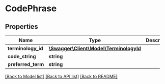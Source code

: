 # CodePhrase

## Properties
Name | Type | Description | Notes
------------ | ------------- | ------------- | -------------
**terminology_id** | [**\Swagger\Client\Model\TerminologyId**](TerminologyId.md) |  | 
**code_string** | **string** |  | 
**preferred_term** | **string** |  | [optional] 

[[Back to Model list]](../../README.md#documentation-for-models) [[Back to API list]](../../README.md#documentation-for-api-endpoints) [[Back to README]](../../README.md)

